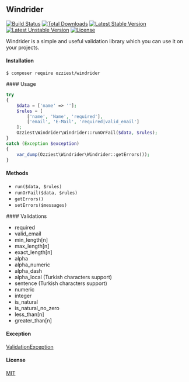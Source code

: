 ## Windrider

[![Build Status](https://travis-ci.org/ozziest/windrider.svg)](https://travis-ci.org/ozziest/windrider)
[![Total Downloads](https://poser.pugx.org/ozziest/windrider/d/total.svg)](https://packagist.org/packages/ozziest/windrider)
[![Latest Stable Version](https://poser.pugx.org/ozziest/windrider/v/stable.svg)](https://packagist.org/packages/ozziest/windrider)
[![Latest Unstable Version](https://poser.pugx.org/ozziest/windrider/v/unstable.svg)](https://packagist.org/packages/ozziest/windrider)
[![License](https://poser.pugx.org/ozziest/windrider/license.svg)](https://packagist.org/packages/ozziest/windrider)

Windrider is a simple and useful validation library which you can use it on your projects.

#### Installation

```
$ composer require ozziest/windrider
```

#### Usage

```php
try
{
    $data = ['name' => ''];
    $rules = [
        ['name', 'Name', 'required'],
        ['email', 'E-Mail', 'required|valid_email']
    ];
    Ozziest\Windrider\Windrider::runOrFail($data, $rules);
}
catch (Exception $exception)
{
    var_dump(Ozziest\Windrider\Windrider::getErrors());
}
```

#### Methods

- `run($data, $rules)`
- `runOrFail($data, $rules)`
- `getErrors()`
- `setErrors($messages)`

#### Validations

- required
- valid_email
- min_length[n]
- max_length[n]
- exact_length[n]
- alpha
- alpha_numeric
- alpha_dash
- alpha_local (Turkish characters support)
- sentence (Turkish characters support)
- numeric
- integer
- is_natural
- is_natural_no_zero
- less_than[n]
- greater_than[n]

#### Exception

[ValidationException](src/Ozziest/Windrider/ValidationException.php)

#### License

[MIT](https://opensource.org/licenses/MIT)
